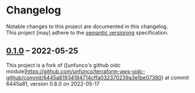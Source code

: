 # Changelog

Notable changes to this project are documented in this changelog.  
This project [may] adhere to the [semantic versioning] specification.

## [0.1.0] – 2022-05-25

This project is a fork of ([unfunco's github oidc module]https://github.com/unfunco/terraform-aws-oidc-github/commit/6445a81934184714cffa032370239a3e1be07380) at commit 6445a81, version 0.8.0 on 2022-05-17


[0.1.0]: https://github.com/unfunco/terraform-aws-oidc-github/releases/tag/v0.1.0

[Semantic versioning]: https://semver.org